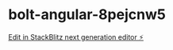 # bolt-angular-8pejcnw5

[Edit in StackBlitz next generation editor ⚡️](https://stackblitz.com/~/github.com/mhosan/bolt-angular-8pejcnw5)